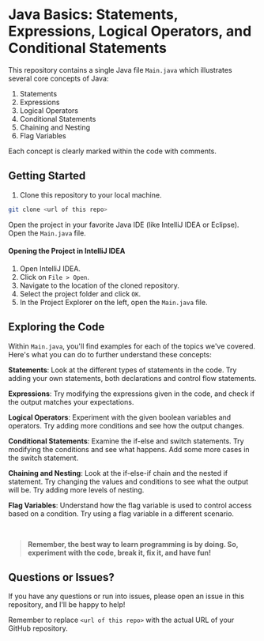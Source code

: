 # Java Basics: Statements, Expressions, Logical Operators, and Conditional Statements

This repository contains a single Java file `Main.java` which illustrates several core concepts of Java:

1. Statements
2. Expressions
3. Logical Operators
4. Conditional Statements
5. Chaining and Nesting
6. Flag Variables

Each concept is clearly marked within the code with comments.

## Getting Started

1. Clone this repository to your local machine.

```bash
git clone <url of this repo>
```

Open the project in your favorite Java IDE (like IntelliJ IDEA or Eclipse).
Open the `Main.java` file.

#### Opening the Project in IntelliJ IDEA

1. Open IntelliJ IDEA.
2. Click on `File > Open`.
3. Navigate to the location of the cloned repository.
4. Select the project folder and click `OK`.
5. In the Project Explorer on the left, open the `Main.java` file.


## Exploring the Code

Within `Main.java`, you'll find examples for each of the topics we've covered. Here's what you can do to further understand these concepts:

**Statements**: Look at the different types of statements in the code. Try adding your own statements, both declarations and control flow statements.

**Expressions**: Try modifying the expressions given in the code, and check if the output matches your expectations.

**Logical Operators**: Experiment with the given boolean variables and operators. Try adding more conditions and see how the output changes.

**Conditional Statements**: Examine the if-else and switch statements. Try modifying the conditions and see what happens. Add some more cases in the switch statement.

**Chaining and Nesting**: Look at the if-else-if chain and the nested if statement. Try changing the values and conditions to see what the output will be. Try adding more levels of nesting.

**Flag Variables**: Understand how the flag variable is used to control access based on a condition. Try using a flag variable in a different scenario.

<br>

> **Remember, the best way to learn programming is by doing. So, experiment with the code, break it, fix it, and have fun!**

## Questions or Issues?

If you have any questions or run into issues, please open an issue in this repository, and I'll be happy to help!



Remember to replace `<url of this repo>` with the actual URL of your GitHub repository.
